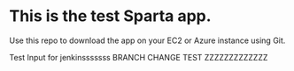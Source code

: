 # This is the test Sparta app.

Use this repo to download the app on your EC2 or Azure instance using Git.

Test Input for jenkinsssssss BRANCH CHANGE TEST ZZZZZZZZZZZZZ

